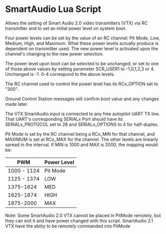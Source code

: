 # SmartAudio Lua Script

Allows the setting of Smart Audio 2.0 video transmitters (VTX) via RC transmitter and to set an initial power level on system boot.

Four power levels can be set by the value of an RC channel: Pit Mode, Low, Medium, High, and Maximum. What these power levels actually produce is dependent on transmitter used. The new power level is activated upon the channel's changing to the new power selection.

The power level upon boot can be selected to be unchanged, or set to one of those above values by setting parameter SCR_USER1 to -1,0,1,2,3 or 4. Unchanged is -1. 0-4 correspond to the above levels.

The RC channel used to control the power level has its RCx_OPTION set to "300".

Ground Control Station messages will confirm boot value and any changes made later.

The VTX SmartAudio input is connected to any free autopilot UART TX line. That UART's corresponding SERIALx Port should have its SERIALx_PROTOCOL set to 28 and SERIALx_OPTIONS to 4 for half-duplex.

Pit Mode is set by the RC channel being a RCx_MIN for that channel, and MAXIMUM is set at RCx_MAX for the channel. The other levels are linearly spread in the interval. If MIN is 1000 and MAX is 2000, the mapping would be:

PWM        | Power Level
-----------|------------
1000 - 1124| Pit Mode |
1125 - 1374| LOW |
1375-1624| MED |
1625-1874| HIGH |
1875-2000| MAX |

Note: Some SmartAudio 2.0 VTX cannot be placed in PitMode remotely, but they can exit it and have power changed with this script. SmartAudio 2.1 VTX have the abiity to be remotely commanded into PitMode
